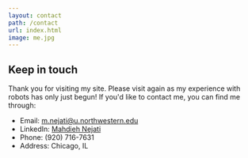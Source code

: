 ```yaml
---
layout: contact
path: /contact
url: index.html
image: me.jpg
---
```


## Keep in touch 

Thank you for visiting my site. Please visit again as my experience with robots has only just begun! If you'd like to contact me, you can find me through: 

* Email: m.nejati@u.northwestern.edu
* LinkedIn: [Mahdieh Nejati](https://www.linkedin.com/profile/view?id=209310293&trk=nav_responsive_tab_profile "Mahdieh's LinkedIn Profile")
* Phone: (920) 716-7631
* Address: Chicago, IL

